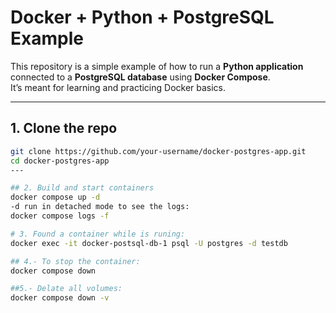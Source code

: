 # Docker + Python + PostgreSQL Example

This repository is a simple example of how to run a **Python application** connected to a **PostgreSQL database** using **Docker Compose**.  
It’s meant for learning and practicing Docker basics.

---


## 1. Clone the repo
```bash
git clone https://github.com/your-username/docker-postgres-app.git
cd docker-postgres-app
---

## 2. Build and start containers
docker compose up -d
-d run in detached mode to see the logs:
docker compose logs -f

# 3. Found a container while is runing:
docker exec -it docker-postsql-db-1 psql -U postgres -d testdb

## 4.- To stop the container: 
docker compose down

##5.- Delate all volumes:
docker compose down -v

